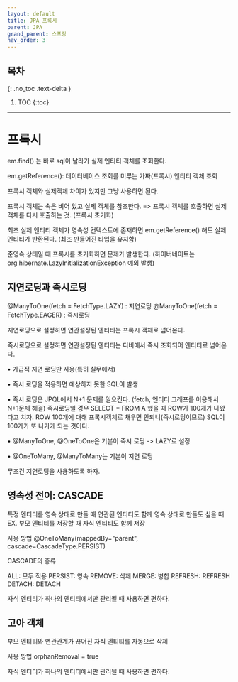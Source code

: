 ```yaml
---
layout: default
title: JPA 프록시
parent: JPA
grand_parent: 스프링
nav_order: 3
---
```


## 목차
{: .no_toc .text-delta }

1. TOC
{:toc}

---

# 프록시

em.find() 는 바로 sql이 날라가 실제 엔티티 객체를 조회한다.

em.getReference(): 데이터베이스 조회를 미루는 가짜(프록시) 엔티티 객체 조회

프록시 객체와 실제객체 차이가 있지만 그냥 사용하면 된다.

프록시 객체는 속은 비어 있고 실제 객체를 참조한다. => 프록시 객체를 호출하면 실제 객체를 다시 호출하는 것. (프록시 초기화)

최초 실제 엔티티 객체가 영속성 컨텍스트에 존재하면 em.getReference() 해도 실제 엔티티가 반환된다. (최초 만들어진 타입을 유지함)

준영속 상태일 때 프록시를 초기화하면 문제가 발생한다. (하이버네이트는 org.hibernate.LazyInitializationException 예외 발생)

## 지연로딩과 즉시로딩

@ManyToOne(fetch = FetchType.LAZY) : 지연로딩
@ManyToOne(fetch = FetchType.EAGER) : 즉시로딩


지연로딩으로 설정하면 연관설정된 엔티티는 프록시 객체로 넘어온다.

즉시로딩으로 설정하면 연관설정된 엔티티는 디비에서 즉시 조회되어 엔티티로 넘어온다.

• 가급적 지연 로딩만 사용(특히 실무에서) 

• 즉시 로딩을 적용하면 예상하지 못한 SQL이 발생 

• 즉시 로딩은 JPQL에서 N+1 문제를 일으킨다. (fetch, 엔티티 그래프를 이용해서 N+1문제 해결) 
즉시로딩일 경우
SELECT * FROM A 했을 때 ROW가 100개가 나왔다고 치자.
ROW 100개에 대해 프록시객체로 채우면 안되니(즉시로딩이므로) SQL이 100개가 또 나가게 되는 것이다.

• @ManyToOne, @OneToOne은 기본이 즉시 로딩 -> LAZY로 설정 

• @OneToMany, @ManyToMany는 기본이 지연 로딩

무조건 지연로딩을 사용하도록 하자.

## 영속성 전이: CASCADE

특정 엔티티를 영속 상태로 만들 때 연관된 엔티티도 함께 영속 상태로 만들도 싶을 때
EX. 부모 엔티티를 저장할 때 자식 엔티티도 함께 저장

사용 방법 
@OneToMany(mappedBy="parent", cascade=CascadeType.PERSIST)

CASCADE의 종류

ALL: 모두 적용 
PERSIST: 영속 
REMOVE: 삭제 
MERGE: 병합 
REFRESH: REFRESH 
DETACH: DETACH

자식 엔티티가 하나의 엔티티에서만 관리될 때 사용하면 편하다.

## 고아 객체

부모 엔티티와 연관관계가 끊어진 자식 엔티티를 자동으로 삭제

사용 방법
orphanRemoval = true

자식 엔티티가 하나의 엔티티에서만 관리될 때 사용하면 편하다.
